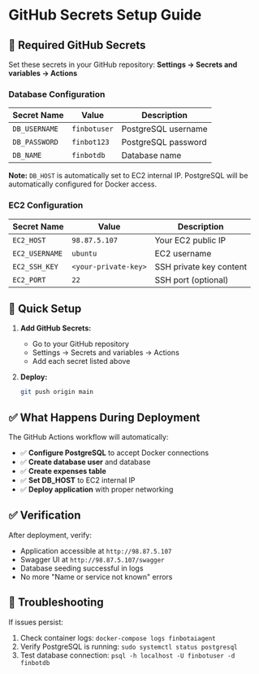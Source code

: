 # GitHub Secrets Setup Guide

## 🔐 Required GitHub Secrets

Set these secrets in your GitHub repository: **Settings → Secrets and variables → Actions**

### **Database Configuration**
| Secret Name | Value | Description |
|-------------|-------|-------------|
| `DB_USERNAME` | `finbotuser` | PostgreSQL username |
| `DB_PASSWORD` | `finbot123` | PostgreSQL password |
| `DB_NAME` | `finbotdb` | Database name |

**Note:** `DB_HOST` is automatically set to EC2 internal IP. PostgreSQL will be automatically configured for Docker access.

### **EC2 Configuration**
| Secret Name | Value | Description |
|-------------|-------|-------------|
| `EC2_HOST` | `98.87.5.107` | Your EC2 public IP |
| `EC2_USERNAME` | `ubuntu` | EC2 username |
| `EC2_SSH_KEY` | `<your-private-key>` | SSH private key content |
| `EC2_PORT` | `22` | SSH port (optional) |

## 🚀 Quick Setup

1. **Add GitHub Secrets:**
   - Go to your GitHub repository
   - Settings → Secrets and variables → Actions
   - Add each secret listed above

2. **Deploy:**
   ```bash
   git push origin main
   ```

## ✅ What Happens During Deployment

The GitHub Actions workflow will automatically:
- ✅ **Configure PostgreSQL** to accept Docker connections
- ✅ **Create database user** and database
- ✅ **Create expenses table**
- ✅ **Set DB_HOST** to EC2 internal IP
- ✅ **Deploy application** with proper networking

## ✅ Verification

After deployment, verify:
- Application accessible at `http://98.87.5.107`
- Swagger UI at `http://98.87.5.107/swagger`
- Database seeding successful in logs
- No more "Name or service not known" errors

## 🔧 Troubleshooting

If issues persist:
1. Check container logs: `docker-compose logs finbotaiagent`
2. Verify PostgreSQL is running: `sudo systemctl status postgresql`
3. Test database connection: `psql -h localhost -U finbotuser -d finbotdb` 